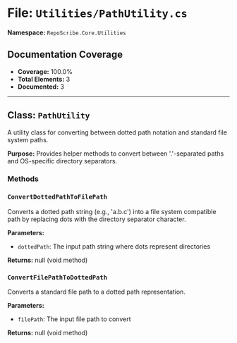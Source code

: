 # File: `Utilities/PathUtility.cs`

**Namespace:** `RepoScribe.Core.Utilities`

## Documentation Coverage

- **Coverage:** 100.0%
- **Total Elements:** 3
- **Documented:** 3

---

## Class: `PathUtility`

A utility class for converting between dotted path notation and standard file system paths.

**Purpose:** Provides helper methods to convert between '.'-separated paths and OS-specific directory separators.

### Methods

  ### `ConvertDottedPathToFilePath`

  Converts a dotted path string (e.g., 'a.b.c') into a file system compatible path by replacing dots with the directory separator character.

  **Parameters:**
  - `dottedPath`: The input path string where dots represent directories

  **Returns:** null (void method)

  ### `ConvertFilePathToDottedPath`

  Converts a standard file path to a dotted path representation.

  **Parameters:**
  - `filePath`: The input file path to convert

  **Returns:** null (void method)


